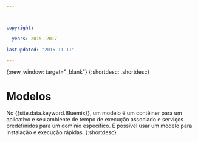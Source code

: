 ```yaml
---



copyright:

  years: 2015，2017

lastupdated: "2015-11-11"

---
```


{:new_window: target="_blank"}
{:shortdesc: .shortdesc}

# Modelos

No {{site.data.keyword.Bluemix}}, um modelo é um
contêiner para um aplicativo e seu ambiente de tempo
de execução associado e serviços predefinidos para um domínio específico. É
possível usar um modelo para instalação e execução rápidas.
{:shortdesc}
